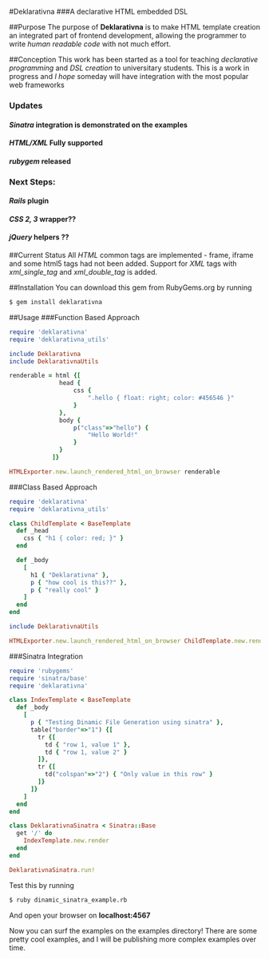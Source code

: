 #Deklarativna
###A declarative HTML embedded DSL

##Purpose
The purpose of **Deklarativna** is to make HTML template creation 
an integrated part of frontend development, allowing the programmer
to write *human readable code* with not much effort.

##Conception
This work has been started as a tool for teaching *declarative programming*
and *DSL creation* to universitary students.
This is a work in progress and *I hope* someday will have integration
with the most popular web frameworks

### Updates
#### *Sinatra* integration is demonstrated on the examples
#### *HTML/XML* Fully supported
#### *rubygem* released

### **Next Steps:**
#### *Rails* plugin
#### *CSS 2, 3* wrapper??
#### *jQuery* helpers ??


##Current Status
All *HTML* common tags are implemented - frame, iframe and some html5 tags
had not been added.
Support for *XML* tags with *xml_single_tag* and *xml_double_tag*
is added. 

##Installation
You can download this gem from RubyGems.org by running

```bash
$ gem install deklarativna
```

##Usage
###Function Based Approach

```ruby
require 'deklarativna'
require 'deklarativna_utils'

include Deklarativna
include DeklarativnaUtils

renderable = html {[
              head {
                  css {
                      ".hello { float: right; color: #456546 }"
                  }
              },
              body {
                  p("class"=>"hello") {
                      "Hello World!"
                  }
              }
            ]}

HTMLExporter.new.launch_rendered_html_on_browser renderable
```

###Class Based Approach

```ruby
require 'deklarativna'
require 'deklarativna_utils'

class ChildTemplate < BaseTemplate
  def _head
    css { "h1 { color: red; }" }
  end

  def _body
    [
      h1 { "Deklarativna" },
      p { "how cool is this??" },
      p { "really cool" }
    ]
  end
end

include DeklarativnaUtils

HTMLExporter.new.launch_rendered_html_on_browser ChildTemplate.new.render
```

###Sinatra Integration

```ruby
require 'rubygems'
require 'sinatra/base'
require 'deklarativna'

class IndexTemplate < BaseTemplate
  def _body
    [
      p { "Testing Dinamic File Generation using sinatra" },
      table("border"=>"1") {[
        tr {[
          td { "row 1, value 1" },
          td { "row 1, value 2" }
        ]},
        tr {[
          td("colspan"=>"2") { "Only value in this row" }
        ]}
      ]}
    ]
  end
end

class DeklarativnaSinatra < Sinatra::Base
  get '/' do
    IndexTemplate.new.render
  end
end

DeklarativnaSinatra.run!
```

Test this by running

```bash
$ ruby dinamic_sinatra_example.rb
```
And open your browser on **localhost:4567**

Now you can surf the examples on the examples directory!
There are some pretty cool examples, and I will be publishing more
complex examples over time.
